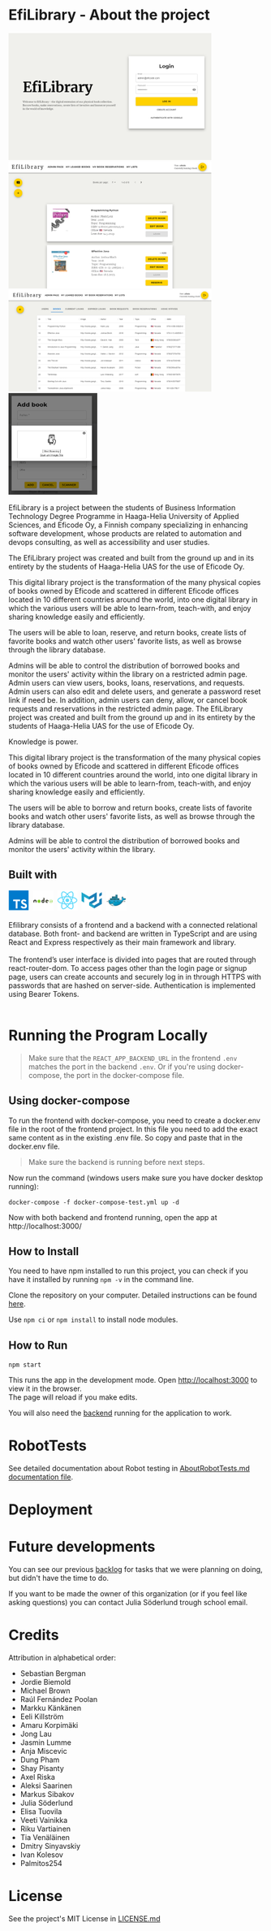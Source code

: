 # EfiLibrary - About the project

<!-- ABOUT THE PROJECT -->

<p float="left">
<img src="screenshots/login.PNG" height="250" width="400"> 
<img src="screenshots/booklist.PNG" height="250" width="400">
<img src="screenshots/admin-page.png" height="200" width="400">
<img src="screenshots/scanner.png" height="200" width="175">
</p>

EfiLibrary is a project between the students of Business Information Technology Degree Programme in Haaga-Helia University of Applied Sciences, and Eficode Oy, a Finnish company specializing in enhancing software development, whose products are related to automation and devops consulting, as well as accessibility and user studies.

The EfiLibrary project was created and built from the ground up and in its entirety by the students of Haaga-Helia UAS for the use of Eficode Oy.

This digital library project is the transformation of the many physical copies of books owned by Eficode and scattered in different Eficode offices located in 10 different countries around the world, into one digital library in which the various users will be able to learn-from, teach-with, and enjoy sharing knowledge easily and efficiently.

The users will be able to loan, reserve, and return books, create lists of favorite books and watch other users' favorite lists, as well as browse through the library database.

Admins will be able to control the distribution of borrowed books and monitor the users' activity within the library on a restricted admin page. Admin users can view users, books, loans, reservations, and requests. Admin users can also edit and delete users, and generate a password reset link if need be. In addition, admin users can deny, allow, or cancel book requests and reservations in the restricted admin page.
The EfiLibrary project was created and built from the ground up and in its entirety by the students of Haaga-Helia UAS for the use of Eficode Oy.

Knowledge is power.

This digital library project is the transformation of the many physical copies of books owned by Eficode and scattered in different Eficode offices located in 10 different countries around the world, into one digital library in which the various users will be able to learn-from, teach-with, and enjoy sharing knowledge easily and efficiently.

The users will be able to borrow and return books, create lists of favorite books and watch other users' favorite lists, as well as browse through the library database.

Admins will be able to control the distribution of borrowed books and monitor the users' activity within the library.

## Built with

<!-- ICONS found at: ht<rtps://github.com/devicons/devicon/tree/master/icons -->
<div>
      <img src="https://github.com/devicons/devicon/blob/master/icons/typescript/typescript-original.svg" title="TS" alt="TS" width="40" height="40"/>&nbsp;
      <img src="https://github.com/devicons/devicon/blob/master/icons/nodejs/nodejs-original-wordmark.svg" title="Node.js" alt="Node.js" width="40" height="40"/>&nbsp;
      <img src="https://github.com/devicons/devicon/blob/master/icons/react/react-original.svg" title="React" alt="React" width="40" height="40"/>&nbsp;
      <img src="https://github.com/devicons/devicon/blob/master/icons/materialui/materialui-original.svg" title="MaterialUI" alt="MaterialUI" width="40" height="40"/>&nbsp;
      <img src="https://github.com/devicons/devicon/blob/master/icons/docker/docker-original.svg" title="Docker" alt="Docker" width="40" height="40"/>&nbsp;
</div>

<br/>
Efilibrary consists of a frontend and a backend with a connected relational database. Both front- and backend are written in TypeScript and are using React and Express respectively as their main framework and library.
<br/>
<br/>
The frontend’s user interface is divided into pages that are routed through react-router-dom. To access pages other than the login page or signup page, users can create accounts and securely log in in through HTTPS with passwords that are hashed on server-side. Authentication is implemented using Bearer Tokens.
<br/>
<br/>

# Running the Program Locally

> Make sure that the `REACT_APP_BACKEND_URL` in the frontend `.env ` matches the port in the backend `.env`. Or if you're using docker-compose, the port in the docker-compose file.

## Using docker-compose

To run the frontend with docker-compose, you need to create a docker.env file in the root of the frontend project. In this file you need to add the exact same content as in the existing .env file. So copy and paste that in the docker.env file.

> Make sure the backend is running before next steps.

Now run the command (windows users make sure you have docker desktop running):

```
docker-compose -f docker-compose-test.yml up -d
```

Now with both backend and frontend running, open the app at http://localhost:3000/

<!-- INSTALLATION -->

## How to Install

You need to have npm installed to run this project, you can check if you have it installed by running `npm -v` in the command line.

Clone the repository on your computer. Detailed instructions can be found [here](https://docs.github.com/en/repositories/creating-and-managing-repositories/cloning-a-repository?tool=webui).

Use `npm ci` or `npm install` to install node modules.

<!-- RUNNING -->

## How to Run

```pwsh
npm start
```

This runs the app in the development mode.
Open [http://localhost:3000](http://localhost:3000) to view it in the browser.\
The page will reload if you make edits.

You will also need the [backend](https://github.com/LibraryProjectGroup/library-project-backend) running for the application to work.

<!-- ROBOT TESTS -->

# RobotTests

See detailed documentation about Robot testing in [AboutRobotTests.md documentation file](robot/aboutRobotTests.md).

<!-- DEPLOYMENT -->

# Deployment

# Future developments

You can see our previous [backlog](https://github.com/orgs/LibraryProjectGroup/projects/3/views/8) for tasks that we were planning on doing, but didn't have the time to do.

If you want to be made the owner of this organization (or if you feel like asking questions) you can contact Julia Söderlund trough school email.

<!-- CREDITS -->

# Credits

Attribution in alphabetical order:

- Sebastian Bergman
- Jordie Biemold
- Michael Brown
- Raúl Fernández Poolan
- Markku Känkänen
- Eeli Killström
- Amaru Korpimäki
- Jong Lau
- Jasmin Lumme
- Anja Miscevic
- Dung Pham
- Shay Pisanty
- Axel Riska
- Aleksi Saarinen
- Markus Sibakov
- Julia Söderlund
- Elisa Tuovila
- Veeti Vainikka
- Riku Vartiainen
- Tia Venäläinen
- Dmitry Sinyavskiy
- Ivan Kolesov
- Palmitos254

<!-- LICENSE -->

# License

See the project's MIT License in [LICENSE.md](LICENSE.md)
